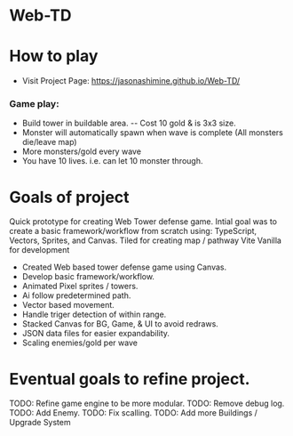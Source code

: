 # Web-TD
 
# How to play
 - Visit Project Page: https://jasonashimine.github.io/Web-TD/

### Game play:
 - Build tower in buildable area.
 -- Cost 10 gold & is 3x3 size.
 - Monster will automatically spawn when wave is complete (All monsters die/leave map)
 - More monsters/gold every wave 
 - You have 10 lives. i.e. can let 10 monster through.

# Goals of project
Quick prototype for creating Web Tower defense game.
Intial goal was to create a basic framework/workflow from scratch using: TypeScript, Vectors, Sprites, and Canvas.
Tiled for creating map / pathway
Vite Vanilla for development

 - Created Web based tower defense game using Canvas.
 - Develop basic framework/workflow.
 - Animated Pixel sprites / towers.
 - Ai follow predetermined path.
 - Vector based movement.
 - Handle triger detection of within range.
 - Stacked Canvas for BG, Game, & UI to avoid redraws.
 - JSON data files for easier expandability. 
 - Scaling enemies/gold per wave

# Eventual goals to refine project.
TODO: Refine game engine to be more modular.
TODO: Remove debug log. 
TODO: Add Enemy.
TODO: Fix scalling.
TODO: Add more Buildings / Upgrade System
